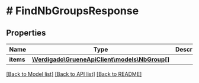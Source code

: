 # # FindNbGroupsResponse

## Properties

Name | Type | Description | Notes
------------ | ------------- | ------------- | -------------
**items** | [**\Verdigado\GrueneApiClient\models\NbGroup[]**](NbGroup.md) |  |

[[Back to Model list]](../../README.md#models) [[Back to API list]](../../README.md#endpoints) [[Back to README]](../../README.md)
